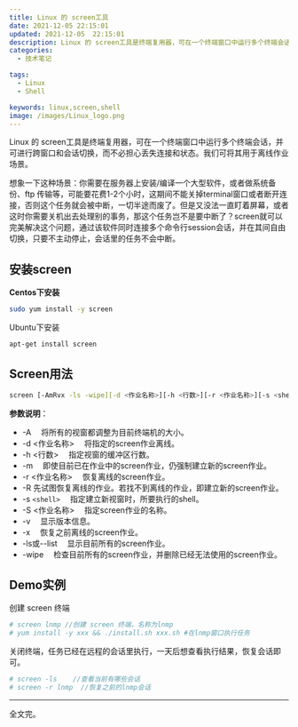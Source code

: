 ```yaml
---
title: Linux 的 screen工具
date: 2021-12-05 22:15:01
updated: 2021-12-05  22:15:01
description: Linux 的 screen工具是终端复用器，可在一个终端窗口中运行多个终端会话，并可进行跨窗口和会话切换，而不必担心丢失连接和状态。
categories: 
  - 技术笔记

tags: 
  - Linux
  - Shell

keywords: linux,screen,shell
image: /images/Linux_logo.png
---
```

Linux 的 screen工具是终端复用器，可在一个终端窗口中运行多个终端会话，并可进行跨窗口和会话切换，而不必担心丢失连接和状态。我们可将其用于离线作业场景。

想象一下这种场景：你需要在服务器上安装/编译一个大型软件，或者做系统备份、ftp 传输等，可能要花费1-2个小时，这期间不能关掉terminal窗口或者断开连接，否则这个任务就会被中断，一切半途而废了。但是又没法一直盯着屏幕，或者这时你需要关机出去处理别的事务，那这个任务岂不是要中断了？screen就可以完美解决这个问题，通过该软件同时连接多个命令行session会话，并在其间自由切换，只要不主动停止，会话里的任务不会中断。

## 安装screen

**Centos下安装**

```bash
sudo yum install -y screen
```

Ubuntu下安装

```bash
apt-get install screen
```

## Screen用法

```bash
screen [-AmRvx -ls -wipe][-d <作业名称>][-h <行数>][-r <作业名称>][-s <shell>][-S <作业名称>]
```

**参数说明**：

- -A 　将所有的视窗都调整为目前终端机的大小。
- -d <作业名称> 　将指定的screen作业离线。
- -h <行数> 　指定视窗的缓冲区行数。
- -m 　即使目前已在作业中的screen作业，仍强制建立新的screen作业。
- -r <作业名称> 　恢复离线的screen作业。
- -R  先试图恢复离线的作业。若找不到离线的作业，即建立新的screen作业。
- -s `<shell>` 　指定建立新视窗时，所要执行的shell。
- -S <作业名称> 　指定screen作业的名称。
- -v 　显示版本信息。
- -x 　恢复之前离线的screen作业。
- -ls或--list 　显示目前所有的screen作业。
- -wipe 　检查目前所有的screen作业，并删除已经无法使用的screen作业。

## Demo实例

创建 screen 终端

```bash
# screen lnmp //创建 screen 终端，名称为lnmp
# yum install -y xxx && ./install.sh xxx.sh #在lnmp窗口执行任务
```

关闭终端，任务已经在远程的会话里执行，一天后想查看执行结果，恢复会话即可。

```bash
# screen -ls    //查看当前有哪些会话
# screen -r lnmp  //恢复之前的lnmp会话
```

---

全文完。
